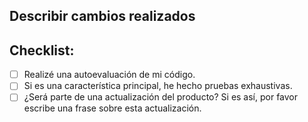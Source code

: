 ## Describir cambios realizados

## Checklist:
- [ ] Realizé una autoevaluación de mi código.
- [ ] Si es una característica principal, he hecho pruebas exhaustivas.
- [ ] ¿Será parte de una actualización del producto? Si es así, por favor escribe una frase sobre esta actualización.
